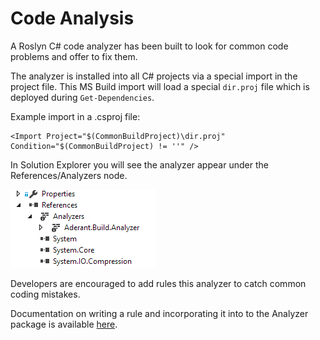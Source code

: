 # Code Analysis #

A Roslyn C# code analyzer has been built to look for common code problems and offer to fix them.

The analyzer is installed into all C# projects via a special import in the project file. 
This MS Build import will load a special ```dir.proj``` file which is deployed during ```Get-Dependencies```.


Example import in a .csproj file:
 ``` 
 <Import Project="$(CommonBuildProject)\dir.proj" Condition="$(CommonBuildProject) != ''" />
 ```

 In Solution Explorer you will see the analyzer appear under the References/Analyzers node.

 ![Build Warnings](./Images/analyzers.png)

 Developers are encouraged to add rules this analyzer to catch common coding mistakes.
 
 Documentation on writing a rule and incorporating it into to the Analyzer package is available [here](https://aderant.sharepoint.com/:w:/r/RD/Platform/_layouts/15/doc2.aspx?sourcedoc=%7B4659A37A-FB41-43C6-B9A6-ABAC47800C1A%7D&file=Roslyn%20Rule%20Development%20%26%20Deployment.docx&action=default&mobileredirect=true&cid=8ede2fb2-b0ed-4825-b63d-ee661ab7bc9b). 